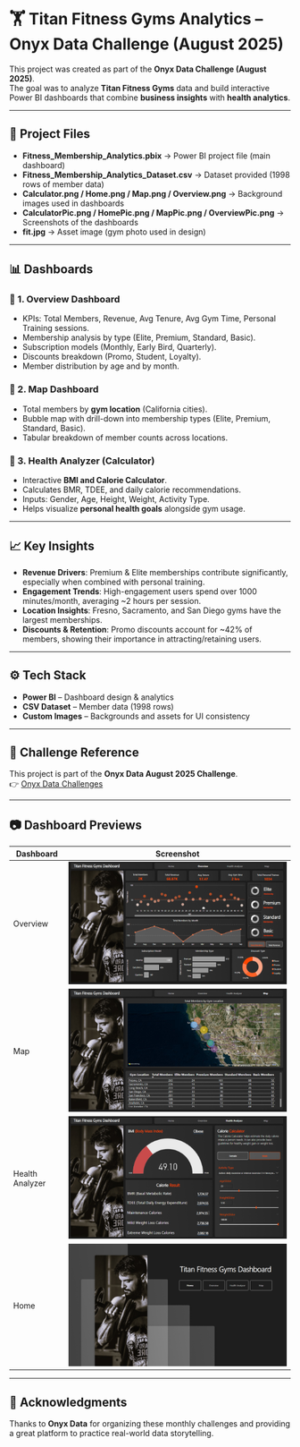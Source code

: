 # 🏋️ Titan Fitness Gyms Analytics – Onyx Data Challenge (August 2025)

This project was created as part of the **Onyx Data Challenge (August 2025)**.  
The goal was to analyze **Titan Fitness Gyms** data and build interactive Power BI dashboards that combine **business insights** with **health analytics**.  

---

## 📂 Project Files  

- **Fitness_Membership_Analytics.pbix** → Power BI project file (main dashboard)  
- **Fitness_Membership_Analytics_Dataset.csv** → Dataset provided (1998 rows of member data)  
- **Calculator.png / Home.png / Map.png / Overview.png** → Background images used in dashboards  
- **CalculatorPic.png / HomePic.png / MapPic.png / OverviewPic.png** → Screenshots of the dashboards  
- **fit.jpg** → Asset image (gym photo used in design)  

---

## 📊 Dashboards  

### 🔹 1. **Overview Dashboard**
- KPIs: Total Members, Revenue, Avg Tenure, Avg Gym Time, Personal Training sessions.  
- Membership analysis by type (Elite, Premium, Standard, Basic).  
- Subscription models (Monthly, Early Bird, Quarterly).  
- Discounts breakdown (Promo, Student, Loyalty).  
- Member distribution by age and by month.  

### 🔹 2. **Map Dashboard**
- Total members by **gym location** (California cities).  
- Bubble map with drill-down into membership types (Elite, Premium, Standard, Basic).  
- Tabular breakdown of member counts across locations.  

### 🔹 3. **Health Analyzer (Calculator)**
- Interactive **BMI and Calorie Calculator**.  
- Calculates BMR, TDEE, and daily calorie recommendations.  
- Inputs: Gender, Age, Height, Weight, Activity Type.  
- Helps visualize **personal health goals** alongside gym usage.  

---

## 📈 Key Insights  

- **Revenue Drivers**: Premium & Elite memberships contribute significantly, especially when combined with personal training.  
- **Engagement Trends**: High-engagement users spend over 1000 minutes/month, averaging ~2 hours per session.  
- **Location Insights**: Fresno, Sacramento, and San Diego gyms have the largest memberships.  
- **Discounts & Retention**: Promo discounts account for ~42% of members, showing their importance in attracting/retaining users.  

---

## ⚙️ Tech Stack  

- **Power BI** – Dashboard design & analytics  
- **CSV Dataset** – Member data (1998 rows)  
- **Custom Images** – Backgrounds and assets for UI consistency  

---

## 📌 Challenge Reference  

This project is part of the **Onyx Data August 2025 Challenge**.  
👉 [Onyx Data Challenges](https://onyxdata.co.uk/data-dna/)  

---

## 📷 Dashboard Previews  

| Dashboard | Screenshot |  
|-----------|------------|  
| Overview | ![Overview](OverviewPic.png) |  
| Map | ![Map](MapPic.png) |  
| Health Analyzer | ![Calculator](CalculatorPic.png) |  
| Home | ![Home](HomePic.png) |  

---

## 🙌 Acknowledgments  

Thanks to **Onyx Data** for organizing these monthly challenges and providing a great platform to practice real-world data storytelling.  
